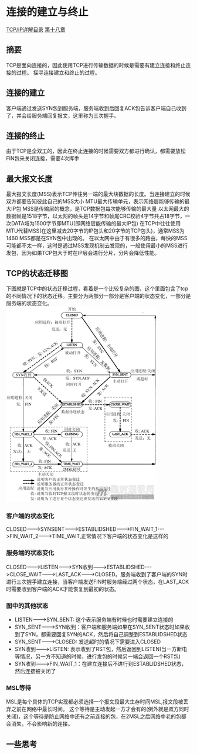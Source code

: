 # 连接的建立与终止
[TCP/IP详解目录](http://www.52im.net/topic-tcpipvol1.html)
[第十八章](http://docs.52im.net/extend/docs/book/tcpip/vol1/18/)
## 摘要
TCP是面向连接的，因此使用TCP进行传输数据的时候是需要有建立连接和终止连接的过程。
探寻连接建立和终止的过程。

## 连接的建立
客户端通过发送SYN包到服务端，服务端收到后回复ACK包告诉客户端自己收到了，并会给服务端回复报文，这里称为三次握手。
## 连接的终止
由于TCP是全双工的，因此在终止连接的时候需要双方都进行确认，都需要放松FIN包来关闭连接，需要4次挥手
## 最大报文长度
最大报文长度(MSS)表示TCP传往另一端的最大块数据的长度。当连接建立的时候双方都要告知彼此自己的MSS大小
MTU最大传输单元，表示网络层能够传输的最大IP包
MSS是传输层的概念，是TCP数据包每次能够传输的最大量
以太网最大的数据帧是1518字节，以太网的帧头是14字节和帧尾CRC校验4字节共占18字节，一次DATA域为1500字节即MTU(即网络层能传输的最大IP包)
在TCP中往往使用MTU代替MSS(在这里减去20字节的IP包头和20字节的TCP包头)，通常MSS为1460
MSS都是在SYN包中出现的。
在以太网中由于有很多的路由，每快的MSS可能都不太一样，这时是通过MSS发现机制去发现的，一般使用最小的MSS进行发包，因为如果TCP包大于时在IP层会进行分片，分片会降低性能。

## TCP的状态迁移图
下图就是TCP中的状态迁移过程，看着是一个比较复杂的图，这个里面包含了tcp的不同情况下的状态迁移。主要分为两部分一部分是客户端的状态变化，一部分是服务端的状态变化。
![TCP的状态迁移图](../../../.local/static/2020/11/5/110924s3zzfzfff8y1ht6x.1608834077043.png)
### 客户端的状态变化
CLOSED--->SYNSENT--->ESTABLIDSHED--->FIN_WAIT_1--->FIN_WAIT_2--->TIME_WAIT,正常情况下客户端的状态变化是这样的

### 服务端的状态变化
CLOSED--->LISTEN--->SYN收到--->ESTABLIDSHED--->CLOSE_WAIT--->LAST_ACK--->CLOSED。服务端收到了客户端的SYN时进行三次握手建立连接，当客户端发送FIN时服务端经过两个状态，在LAST_ACK时需要收到客户端的ACK才能恢复到最初的状态。
### 图中的其他状态
- LISTEN--->SYN_SENT: 这个表示服务端有时候也时需要建立连接的
- SYN_SENT--->SYN收到：客户端和服务端如果在SYN_SENT状态时如果收到了SYN，都需要回复SYN的ACK，然后将自己调整到ESTABLIDSHED状态
- SYN_SENT--->CLOSED: 发送超时的情况下需要进入CLOSED
- SYN收到--->LISTEN: 表示收到了RST包，然后返回到LISTEN(当一方断电等情况，另一方不知道的时候，进行发包的时候另一端会返回一个RST包)
- SYN收到--->FIN_WAIT_1：在建立连接后不进行到ESTABLIDSHED状态，然后连接被关闭了
### MSL等待
MSL是每个具体的TCP实现都必须选择一个报文段最大生存时间MSL,报文段被丢弃之前在网络中最长时间。
这个等待是主动发起一方才会有的(例外就是双方同时关闭)，这个等待是防止网络中还有之前连接的包，在2MSL之后网络中老的包都会消失，不会影响新的连接。

## 一些思考





























